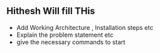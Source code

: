 ## Hithesh Will fill THis

* Add Working Architecture , Installation steps etc
* Explain the problem statement etc
* give the necessary commands to start 
